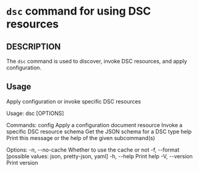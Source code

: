 # `dsc` command for using DSC resources

## DESCRIPTION

The `dsc` command is used to discover, invoke DSC resources, and apply configuration.

## Usage

Apply configuration or invoke specific DSC resources

Usage: dsc [OPTIONS] <COMMAND>

Commands:
  config    Apply a configuration document
  resource  Invoke a specific DSC resource
  schema    Get the JSON schema for a DSC type
  help      Print this message or the help of the given subcommand(s)

Options:
  -n, --no-cache         Whether to use the cache or not
  -f, --format <FORMAT>  [possible values: json, pretty-json, yaml]
  -h, --help             Print help
  -V, --version          Print version

